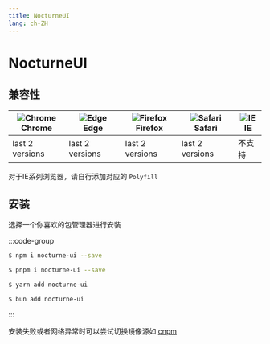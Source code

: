 ```yaml
---
title: NocturneUI
lang: ch-ZH
---
```


# NocturneUI

## 兼容性

| ![Chrome](https://cdn.jsdelivr.net/npm/@browser-logos/chrome/chrome_24x24.png) <br>Chrome | ![Edge](https://cdn.jsdelivr.net/npm/@browser-logos/edge/edge_24x24.png) <br>Edge | ![Firefox](https://cdn.jsdelivr.net/npm/@browser-logos/firefox/firefox_24x24.png) <br>Firefox | ![Safari](https://cdn.jsdelivr.net/npm/@browser-logos/safari/safari_24x24.png) <br>Safari | ![IE](https://cdn.jsdelivr.net/npm/@browser-logos/internet-explorer_9-11/internet-explorer_9-11_24x24.png) <br>IE |
| ----------------------------------------------------------------------------------------- | --------------------------------------------------------------------------------- | --------------------------------------------------------------------------------------------- | ----------------------------------------------------------------------------------------- | ----------------------------------------------------------------------------------------------------------------- |
| last 2 versions                                                                           | last 2 versions                                                                   | last 2 versions                                                                               | last 2 versions                                                                           | 不支持                                                                                                            |

对于IE系列浏览器，请自行添加对应的 `Polyfill`

## 安装

选择一个你喜欢的包管理器进行安装

:::code-group

```sh [npm]
$ npm i nocturne-ui --save
```

```sh [pnpm]
$ pnpm i nocturne-ui --save
```

```sh [yarn]
$ yarn add nocturne-ui
```

```sh [bun]
$ bun add nocturne-ui
```

:::

安装失败或者网络异常时可以尝试切换镜像源如 [cnpm](https://github.com/cnpm/cnpm)

